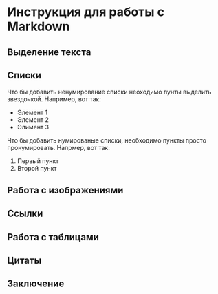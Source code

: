 # Инструкция для работы с Markdown

## Выделение текста

## Списки

Что бы добавить ненумирование списки неоходимо пунты выделить звездочкой. Например, вот так:
* Элемент 1
* Элемент 2
* Элимент 3

Что бы добавить нумированые списки, необходимо пункты просто пронумировать.
Напрмер, вот так:
1. Первый пункт
2. Второй пункт
## Работа с изображениями

## Ссылки

## Работа с таблицами

## Цитаты

## Заключение